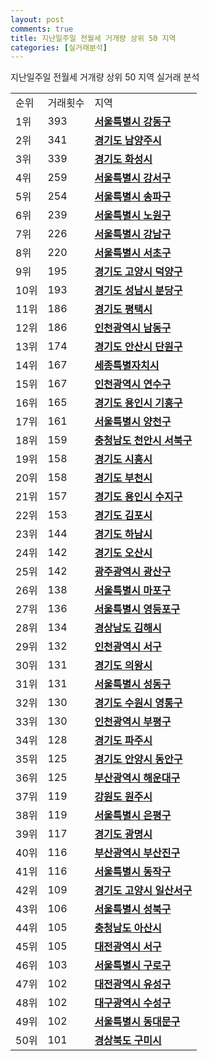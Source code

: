 ```yaml
---
layout: post
comments: true
title: 지난일주일 전월세 거개량 상위 50 지역
categories: [실거래분석]
---
```


지난일주일 전월세 거개량 상위 50 지역 실거래 분석

<table>
  <tr>
    <td>순위</td>
    <td>거래횟수</td>
    <td>지역</td>
  </tr>

  <tr>
    <td>1위</td>
    <td>393</td>
    <td colspan="4" style="font-weight: bold;"><a href="/실거래가/2021/06/20/11740.html">서울특별시 강동구 </a></td>
  </tr>

  <tr>
    <td>2위</td>
    <td>341</td>
    <td colspan="4" style="font-weight: bold;"><a href="/실거래가/2021/06/20/41360.html">경기도 남양주시 </a></td>
  </tr>

  <tr>
    <td>3위</td>
    <td>339</td>
    <td colspan="4" style="font-weight: bold;"><a href="/실거래가/2021/06/20/41590.html">경기도 화성시 </a></td>
  </tr>

  <tr>
    <td>4위</td>
    <td>259</td>
    <td colspan="4" style="font-weight: bold;"><a href="/실거래가/2021/06/20/11500.html">서울특별시 강서구 </a></td>
  </tr>

  <tr>
    <td>5위</td>
    <td>254</td>
    <td colspan="4" style="font-weight: bold;"><a href="/실거래가/2021/06/20/11710.html">서울특별시 송파구 </a></td>
  </tr>

  <tr>
    <td>6위</td>
    <td>239</td>
    <td colspan="4" style="font-weight: bold;"><a href="/실거래가/2021/06/20/11350.html">서울특별시 노원구 </a></td>
  </tr>

  <tr>
    <td>7위</td>
    <td>226</td>
    <td colspan="4" style="font-weight: bold;"><a href="/실거래가/2021/06/20/11680.html">서울특별시 강남구 </a></td>
  </tr>

  <tr>
    <td>8위</td>
    <td>220</td>
    <td colspan="4" style="font-weight: bold;"><a href="/실거래가/2021/06/20/11650.html">서울특별시 서초구 </a></td>
  </tr>

  <tr>
    <td>9위</td>
    <td>195</td>
    <td colspan="4" style="font-weight: bold;"><a href="/실거래가/2021/06/20/41281.html">경기도 고양시 덕양구 </a></td>
  </tr>

  <tr>
    <td>10위</td>
    <td>193</td>
    <td colspan="4" style="font-weight: bold;"><a href="/실거래가/2021/06/20/41135.html">경기도 성남시 분당구 </a></td>
  </tr>

  <tr>
    <td>11위</td>
    <td>186</td>
    <td colspan="4" style="font-weight: bold;"><a href="/실거래가/2021/06/20/41220.html">경기도 평택시 </a></td>
  </tr>

  <tr>
    <td>12위</td>
    <td>186</td>
    <td colspan="4" style="font-weight: bold;"><a href="/실거래가/2021/06/20/28200.html">인천광역시 남동구 </a></td>
  </tr>

  <tr>
    <td>13위</td>
    <td>174</td>
    <td colspan="4" style="font-weight: bold;"><a href="/실거래가/2021/06/20/41273.html">경기도 안산시 단원구 </a></td>
  </tr>

  <tr>
    <td>14위</td>
    <td>167</td>
    <td colspan="4" style="font-weight: bold;"><a href="/실거래가/2021/06/20/36110.html">세종특별자치시 </a></td>
  </tr>

  <tr>
    <td>15위</td>
    <td>167</td>
    <td colspan="4" style="font-weight: bold;"><a href="/실거래가/2021/06/20/28185.html">인천광역시 연수구 </a></td>
  </tr>

  <tr>
    <td>16위</td>
    <td>165</td>
    <td colspan="4" style="font-weight: bold;"><a href="/실거래가/2021/06/20/41463.html">경기도 용인시 기흥구 </a></td>
  </tr>

  <tr>
    <td>17위</td>
    <td>161</td>
    <td colspan="4" style="font-weight: bold;"><a href="/실거래가/2021/06/20/11470.html">서울특별시 양천구 </a></td>
  </tr>

  <tr>
    <td>18위</td>
    <td>159</td>
    <td colspan="4" style="font-weight: bold;"><a href="/실거래가/2021/06/20/44133.html">충청남도 천안시 서북구 </a></td>
  </tr>

  <tr>
    <td>19위</td>
    <td>158</td>
    <td colspan="4" style="font-weight: bold;"><a href="/실거래가/2021/06/20/41390.html">경기도 시흥시 </a></td>
  </tr>

  <tr>
    <td>20위</td>
    <td>158</td>
    <td colspan="4" style="font-weight: bold;"><a href="/실거래가/2021/06/20/41190.html">경기도 부천시 </a></td>
  </tr>

  <tr>
    <td>21위</td>
    <td>157</td>
    <td colspan="4" style="font-weight: bold;"><a href="/실거래가/2021/06/20/41465.html">경기도 용인시 수지구 </a></td>
  </tr>

  <tr>
    <td>22위</td>
    <td>153</td>
    <td colspan="4" style="font-weight: bold;"><a href="/실거래가/2021/06/20/41570.html">경기도 김포시 </a></td>
  </tr>

  <tr>
    <td>23위</td>
    <td>144</td>
    <td colspan="4" style="font-weight: bold;"><a href="/실거래가/2021/06/20/41450.html">경기도 하남시 </a></td>
  </tr>

  <tr>
    <td>24위</td>
    <td>142</td>
    <td colspan="4" style="font-weight: bold;"><a href="/실거래가/2021/06/20/41370.html">경기도 오산시 </a></td>
  </tr>

  <tr>
    <td>25위</td>
    <td>142</td>
    <td colspan="4" style="font-weight: bold;"><a href="/실거래가/2021/06/20/29200.html">광주광역시 광산구 </a></td>
  </tr>

  <tr>
    <td>26위</td>
    <td>138</td>
    <td colspan="4" style="font-weight: bold;"><a href="/실거래가/2021/06/20/11440.html">서울특별시 마포구 </a></td>
  </tr>

  <tr>
    <td>27위</td>
    <td>136</td>
    <td colspan="4" style="font-weight: bold;"><a href="/실거래가/2021/06/20/11560.html">서울특별시 영등포구 </a></td>
  </tr>

  <tr>
    <td>28위</td>
    <td>134</td>
    <td colspan="4" style="font-weight: bold;"><a href="/실거래가/2021/06/20/48250.html">경상남도 김해시 </a></td>
  </tr>

  <tr>
    <td>29위</td>
    <td>132</td>
    <td colspan="4" style="font-weight: bold;"><a href="/실거래가/2021/06/20/28260.html">인천광역시 서구 </a></td>
  </tr>

  <tr>
    <td>30위</td>
    <td>131</td>
    <td colspan="4" style="font-weight: bold;"><a href="/실거래가/2021/06/20/41430.html">경기도 의왕시 </a></td>
  </tr>

  <tr>
    <td>31위</td>
    <td>131</td>
    <td colspan="4" style="font-weight: bold;"><a href="/실거래가/2021/06/20/11200.html">서울특별시 성동구 </a></td>
  </tr>

  <tr>
    <td>32위</td>
    <td>130</td>
    <td colspan="4" style="font-weight: bold;"><a href="/실거래가/2021/06/20/41117.html">경기도 수원시 영통구 </a></td>
  </tr>

  <tr>
    <td>33위</td>
    <td>130</td>
    <td colspan="4" style="font-weight: bold;"><a href="/실거래가/2021/06/20/28237.html">인천광역시 부평구 </a></td>
  </tr>

  <tr>
    <td>34위</td>
    <td>128</td>
    <td colspan="4" style="font-weight: bold;"><a href="/실거래가/2021/06/20/41480.html">경기도 파주시 </a></td>
  </tr>

  <tr>
    <td>35위</td>
    <td>125</td>
    <td colspan="4" style="font-weight: bold;"><a href="/실거래가/2021/06/20/41173.html">경기도 안양시 동안구 </a></td>
  </tr>

  <tr>
    <td>36위</td>
    <td>125</td>
    <td colspan="4" style="font-weight: bold;"><a href="/실거래가/2021/06/20/26350.html">부산광역시 해운대구 </a></td>
  </tr>

  <tr>
    <td>37위</td>
    <td>119</td>
    <td colspan="4" style="font-weight: bold;"><a href="/실거래가/2021/06/20/42130.html">강원도 원주시 </a></td>
  </tr>

  <tr>
    <td>38위</td>
    <td>119</td>
    <td colspan="4" style="font-weight: bold;"><a href="/실거래가/2021/06/20/11380.html">서울특별시 은평구 </a></td>
  </tr>

  <tr>
    <td>39위</td>
    <td>117</td>
    <td colspan="4" style="font-weight: bold;"><a href="/실거래가/2021/06/20/41210.html">경기도 광명시 </a></td>
  </tr>

  <tr>
    <td>40위</td>
    <td>116</td>
    <td colspan="4" style="font-weight: bold;"><a href="/실거래가/2021/06/20/26230.html">부산광역시 부산진구 </a></td>
  </tr>

  <tr>
    <td>41위</td>
    <td>116</td>
    <td colspan="4" style="font-weight: bold;"><a href="/실거래가/2021/06/20/11590.html">서울특별시 동작구 </a></td>
  </tr>

  <tr>
    <td>42위</td>
    <td>109</td>
    <td colspan="4" style="font-weight: bold;"><a href="/실거래가/2021/06/20/41287.html">경기도 고양시 일산서구 </a></td>
  </tr>

  <tr>
    <td>43위</td>
    <td>106</td>
    <td colspan="4" style="font-weight: bold;"><a href="/실거래가/2021/06/20/11290.html">서울특별시 성북구 </a></td>
  </tr>

  <tr>
    <td>44위</td>
    <td>105</td>
    <td colspan="4" style="font-weight: bold;"><a href="/실거래가/2021/06/20/44200.html">충청남도 아산시 </a></td>
  </tr>

  <tr>
    <td>45위</td>
    <td>105</td>
    <td colspan="4" style="font-weight: bold;"><a href="/실거래가/2021/06/20/30170.html">대전광역시 서구 </a></td>
  </tr>

  <tr>
    <td>46위</td>
    <td>103</td>
    <td colspan="4" style="font-weight: bold;"><a href="/실거래가/2021/06/20/11530.html">서울특별시 구로구 </a></td>
  </tr>

  <tr>
    <td>47위</td>
    <td>102</td>
    <td colspan="4" style="font-weight: bold;"><a href="/실거래가/2021/06/20/30200.html">대전광역시 유성구 </a></td>
  </tr>

  <tr>
    <td>48위</td>
    <td>102</td>
    <td colspan="4" style="font-weight: bold;"><a href="/실거래가/2021/06/20/27260.html">대구광역시 수성구 </a></td>
  </tr>

  <tr>
    <td>49위</td>
    <td>102</td>
    <td colspan="4" style="font-weight: bold;"><a href="/실거래가/2021/06/20/11230.html">서울특별시 동대문구 </a></td>
  </tr>

  <tr>
    <td>50위</td>
    <td>101</td>
    <td colspan="4" style="font-weight: bold;"><a href="/실거래가/2021/06/20/47190.html">경상북도 구미시 </a></td>
  </tr>

</table>
